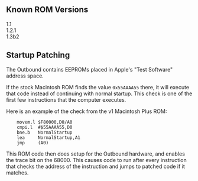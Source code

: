 ## Known ROM Versions

1.1  
1.2.1  
1.3b2

## Startup Patching

The Outbound contains EEPROMs placed in Apple's "Test Software" address space.

If the stock Macintosh ROM finds the value `0x55AAAA55` there, it will execute that code instead of continuing with normal startup. This check is one of the first few instructions that the computer executes.

Here is an example of the check from the v1 Macintosh Plus ROM:
```
    movem.l $F80000,D0/A0
    cmpi.l  #$55AAAA55,D0
    bne.b   NormalStartup
    lea     NormalStartup,A1
    jmp     (A0)
```

This ROM code then does setup for the Outbound hardware, and enables the trace bit on the 68000. This causes code to run after every instruction that checks the address of the instruction and jumps to patched code if it matches.
